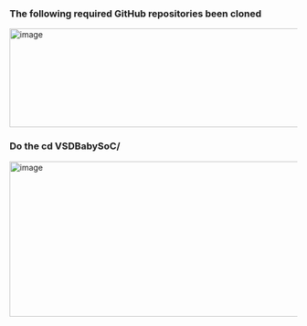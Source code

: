 

### The following required GitHub repositories been cloned
<img width="808" height="173" alt="image" src="https://github.com/user-attachments/assets/e5f4890e-f7fd-4cfb-8030-a3a99735c2e8" />  

### Do the cd VSDBabySoC/
<img width="808" height="272" alt="image" src="https://github.com/user-attachments/assets/ad99ee32-92c6-4f3f-88a0-dd17263fdd5f" />


